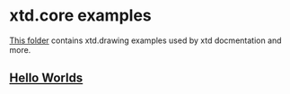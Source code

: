 # xtd.core examples

[This folder](.) contains xtd.drawing examples used by xtd docmentation and more.

## [Hello Worlds](hello_worlds/README.md)


